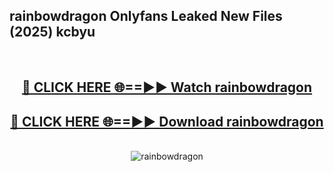 <h2>rainbowdragon Onlyfans Leaked New Files (2025) kcbyu</h2>
<br>
<div align="center">
<h2><a href="https://mediafiles.top/rainbowdragon&ref=git" rel="nofollow">🔴 CLICK HERE 🌐==►► Watch rainbowdragon</a></h2>
<h2><a href="https://mediafiles.top/rainbowdragon&ref=git" rel="nofollow">🔴 CLICK HERE 🌐==►► Download rainbowdragon</a></h2>
<br>
<a href="https://mediafiles.top/rainbowdragon&ref=git" rel="nofollow" data-target="animated-image.originalLink"><img src="https://i.ibb.co.com/xMMVF88/686577567.gif" alt="rainbowdragon" style="max-width: 100%; display: inline-block;" data-target="animated-image.originalImage"></a>
</div>
<br>
<br>